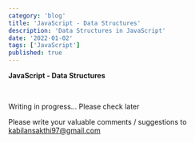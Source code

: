 ```yaml
---
category: 'blog'
title: 'JavaScript - Data Structures'
description: 'Data Structures in JavaScript'
date: '2022-01-02'
tags: ['JavaScript']
published: true
---
```


**JavaScript - Data Structures**

<br />

Writing in progress... Please check later

Please write your valuable comments / suggestions to <a href="mailto:kabilansakthi97@gmail.com">kabilansakthi97@gmail.com</a>






